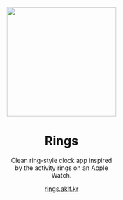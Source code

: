 <div align="center" style="max-width: 250px; margin: 0 auto;">
  <img src="https://user-images.githubusercontent.com/62529128/205166211-e1a0647c-d54e-404c-8edd-acf43aa59663.png" width="250px" />
  <h1>Rings</h1>
  <p>Clean ring-style clock app inspired by the activity rings on an Apple Watch.</p>
  <p><a href="https://rings.akif.kr">rings.akif.kr</a></p>
</div>
